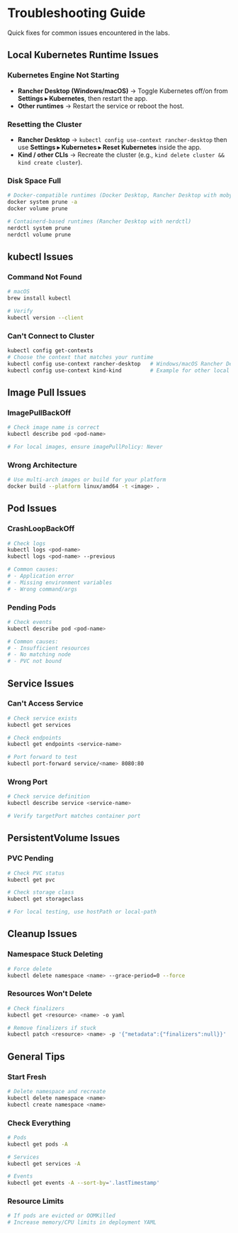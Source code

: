 # Troubleshooting Guide

Quick fixes for common issues encountered in the labs.

## Local Kubernetes Runtime Issues

### Kubernetes Engine Not Starting
- **Rancher Desktop (Windows/macOS)** → Toggle Kubernetes off/on from **Settings ▸ Kubernetes**, then restart the app.
- **Other runtimes** → Restart the service or reboot the host.

### Resetting the Cluster
- **Rancher Desktop** → `kubectl config use-context rancher-desktop` then use **Settings ▸ Kubernetes ▸ Reset Kubernetes** inside the app.
- **Kind / other CLIs** → Recreate the cluster (e.g., `kind delete cluster && kind create cluster`).

### Disk Space Full
```bash
# Docker-compatible runtimes (Docker Desktop, Rancher Desktop with moby)
docker system prune -a
docker volume prune

# Containerd-based runtimes (Rancher Desktop with nerdctl)
nerdctl system prune
nerdctl volume prune
```

## kubectl Issues

### Command Not Found
```bash
# macOS
brew install kubectl

# Verify
kubectl version --client
```

### Can't Connect to Cluster
```bash
kubectl config get-contexts
# Choose the context that matches your runtime
kubectl config use-context rancher-desktop   # Windows/macOS Rancher Desktop
kubectl config use-context kind-kind         # Example for other local clusters
```

## Image Pull Issues

### ImagePullBackOff
```bash
# Check image name is correct
kubectl describe pod <pod-name>

# For local images, ensure imagePullPolicy: Never
```

### Wrong Architecture
```bash
# Use multi-arch images or build for your platform
docker build --platform linux/amd64 -t <image> .
```

## Pod Issues

### CrashLoopBackOff
```bash
# Check logs
kubectl logs <pod-name>
kubectl logs <pod-name> --previous

# Common causes:
# - Application error
# - Missing environment variables
# - Wrong command/args
```

### Pending Pods
```bash
# Check events
kubectl describe pod <pod-name>

# Common causes:
# - Insufficient resources
# - No matching node
# - PVC not bound
```

## Service Issues

### Can't Access Service
```bash
# Check service exists
kubectl get services

# Check endpoints
kubectl get endpoints <service-name>

# Port forward to test
kubectl port-forward service/<name> 8080:80
```

### Wrong Port
```bash
# Check service definition
kubectl describe service <service-name>

# Verify targetPort matches container port
```

## PersistentVolume Issues

### PVC Pending
```bash
# Check PVC status
kubectl get pvc

# Check storage class
kubectl get storageclass

# For local testing, use hostPath or local-path
```

## Cleanup Issues

### Namespace Stuck Deleting
```bash
# Force delete
kubectl delete namespace <name> --grace-period=0 --force
```

### Resources Won't Delete
```bash
# Check finalizers
kubectl get <resource> <name> -o yaml

# Remove finalizers if stuck
kubectl patch <resource> <name> -p '{"metadata":{"finalizers":null}}'
```

## General Tips

### Start Fresh
```bash
# Delete namespace and recreate
kubectl delete namespace <name>
kubectl create namespace <name>
```

### Check Everything
```bash
# Pods
kubectl get pods -A

# Services
kubectl get services -A

# Events
kubectl get events -A --sort-by='.lastTimestamp'
```

### Resource Limits
```bash
# If pods are evicted or OOMKilled
# Increase memory/CPU limits in deployment YAML
```
